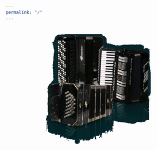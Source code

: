 ```yaml
---
permalink: "/"
---
```

<div style="width: 100%; display: flex; align-items: center; justify-content: center;">
	<img width="285px" height="300px" alt="Bajan, Akkordeon und Bandoneon" style="width: unset; padding: 20px;" src="/assets/img/akkordeons_mirror.png">
</div>
